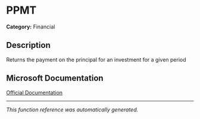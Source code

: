 # PPMT

**Category:** Financial

## Description
Returns the payment on the principal for an investment for a given period

## Microsoft Documentation
[Official Documentation](https://support.microsoft.com//en-us/office/ppmt-function-c370d9e3-7749-4ca4-beea-b06c6ac95e1b)

---
*This function reference was automatically generated.*
